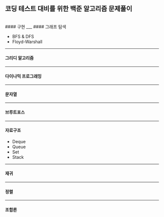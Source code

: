 ## 코딩 테스트 대비를 위한 백준 알고리즘 문제풀이
<br>
#### 구현
___
#### 그래프 탐색
   
   * BFS & DFS
   * Floyd-Warshall
___
#### 그리디 알고리즘
___
#### 다이나믹 프로그래밍
___
#### 문자열
___
#### 브루트포스
___
#### 자료구조
   
   * Deque
   * Queue
   * Set
   * Stack
___
#### 재귀
___
#### 정렬
___
#### 조합론
